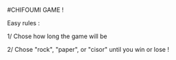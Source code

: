 #CHIFOUMI GAME !

Easy rules :

1/ Chose how long the game will be

2/ Chose "rock", "paper", or "cisor" until you win or lose !
